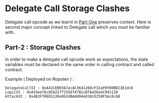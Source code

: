 # Delegate Call Storage Clashes

Delegate call opcode as we learnt in [Part-One]() preserves context. Here is second major concept linked to Delegate call which you must be familiar with.

## Part-2 : Storage Clashes

In order to make a delegate call opcode work as expectations, the state variables must be declared in the same order in calling contract and called contract.

Example ( Deployed on Ropsten ) :
```
DelegateCallV2 : 0xA41CEB03A7acAC3641268cF32aF0f80B823E1dc6
LogicV2 : 0xA19ee76c85A22ff1556fA7B1cBfAa56a4C941120
AttackV2 : 0x4B3Ff0EEb120e8b2dBAdd04e810cE258F5Ac8c68
```
